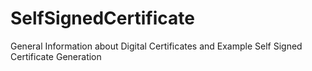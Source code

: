 # SelfSignedCertificate
General Information about Digital Certificates and Example Self Signed Certificate Generation 

